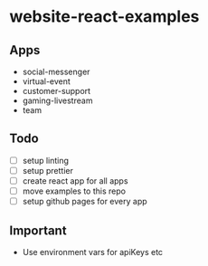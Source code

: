 # website-react-examples

## Apps

- social-messenger
- virtual-event
- customer-support
- gaming-livestream
- team

## Todo

- [ ] setup linting
- [ ] setup prettier
- [ ] create react app for all apps
- [ ] move examples to this repo
- [ ] setup github pages for every app

## Important

- Use environment vars for apiKeys etc
